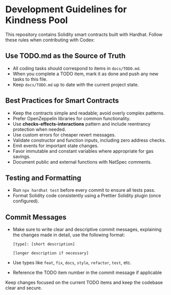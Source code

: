 # Development Guidelines for Kindness Pool

This repository contains Solidity smart contracts built with Hardhat. Follow these rules when contributing with Codex:

## Use TODO.md as the Source of Truth
- All coding tasks should correspond to items in `docs/TODO.md`.
- When you complete a TODO item, mark it as done and push any new tasks to this file.
- Keep `docs/TODO.md` up to date with the current project state.

## Best Practices for Smart Contracts
- Keep the contracts simple and readable; avoid overly complex patterns.
- Prefer OpenZeppelin libraries for common functionality.
- Use **checks-effects-interactions** pattern and include reentrancy protection when needed.
- Use custom errors for cheaper revert messages.
- Validate constructor and function inputs, including zero address checks.
- Emit events for important state changes.
- Favor immutable and constant variables where appropriate for gas savings.
- Document public and external functions with NatSpec comments.

## Testing and Formatting
- Run `npx hardhat test` before every commit to ensure all tests pass.
- Format Solidity code consistently using a Prettier Solidity plugin (once configured).

## Commit Messages

- Make sure to write clear and descriptive commit messages, explaining the changes made in detail, use the following format:

  ```commit
  [type]: [short description]
  
  [longer description if necessary]
  ```

- Use types like `feat`, `fix`, `docs`, `style`, `refactor`, `test`, etc.
- Reference the TODO item number in the commit message if applicable

Keep changes focused on the current TODO items and keep the codebase clear and secure.
